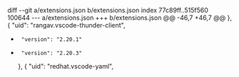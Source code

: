 diff --git a/extensions.json b/extensions.json
index 77c89ff..515f560 100644
--- a/extensions.json
+++ b/extensions.json
@@ -46,7 +46,7 @@
     },
     {
       "uid": "rangav.vscode-thunder-client",
-      "version": "2.20.1"
+      "version": "2.20.3"
     },
     {
       "uid": "redhat.vscode-yaml",
